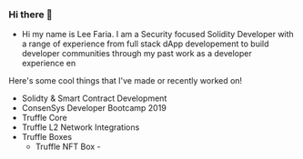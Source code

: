 ### Hi there 👋

- Hi my name is Lee Faria. I am a Security focused Solidity Developer with a range of experience from full stack dApp developement to build developer communities through my past work as a developer experience en

<!--
**leeftk/leeftk** is a ✨ _special_ ✨ repository because its `README.md` (this file) appears on your GitHub profile.

Here are some ideas to get you started:

- 🔭 I’m currently working on ...
- 🌱 I’m currently learning ...
- 👯 I’m looking to collaborate on ...
- 🤔 I’m looking for help with ...
- 💬 Ask me about ...
- 📫 How to reach me: ...
- 😄 Pronouns: ...
- ⚡ Fun fact: ...
-->

Here's some cool things that I've made or recently worked on! 

- Solidty & Smart Contract Development
- ConsenSys Developer Bootcamp 2019
- Truffle Core
- Truffle L2 Network Integrations
- Truffle Boxes 
  - Truffle NFT Box - 

